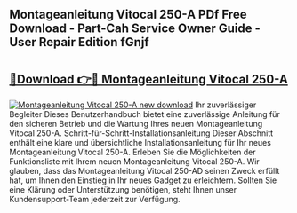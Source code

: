 ## Montageanleitung Vitocal 250-A PDf Free Download - Part-Cah Service Owner Guide - User Repair Edition fGnjf

# <h2><a href="http://df7who8.blite.top/?on=Montageanleitung+Vitocal+250-A">🔗Download 👉🔴 Montageanleitung Vitocal 250-A</a></h2>

[![Montageanleitung Vitocal 250-A new download](https://i.imgur.com/lujVjoI.png)](http://df7who8.blite.top/?on=Montageanleitung+Vitocal+250-A)
Ihr zuverlässiger Begleiter Dieses Benutzerhandbuch bietet eine zuverlässige Anleitung für den sicheren Betrieb und die Wartung Ihres neuen Montageanleitung Vitocal 250-A. Schritt-für-Schritt-Installationsanleitung Dieser Abschnitt enthält eine klare und übersichtliche Installationsanleitung für Ihr neues Montageanleitung Vitocal 250-A. Erleben Sie die Möglichkeiten der Funktionsliste mit Ihrem neuen Montageanleitung Vitocal 250-A. Wir glauben, dass das Montageanleitung Vitocal 250-AD seinen Zweck erfüllt hat, um Ihnen den Einstieg in Ihr neues Gadget zu erleichtern. Sollten Sie eine Klärung oder Unterstützung benötigen, steht Ihnen unser Kundensupport-Team jederzeit zur Verfügung.
